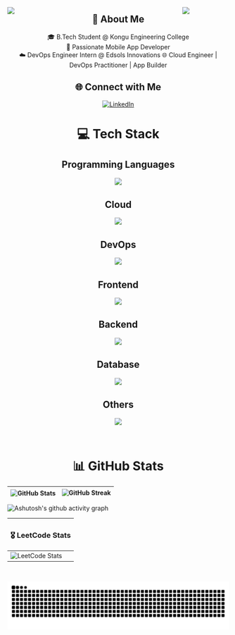 <img align="left" src="https://user-images.githubusercontent.com/65187002/144930161-2f783401-8d27-4fdf-a2f7-cc0ba32f1f1f.gif" width="21%" style="display:inline;"><img align="right" src="https://user-images.githubusercontent.com/65187002/144930161-2f783401-8d27-4fdf-a2f7-cc0ba32f1f1f.gif" width="21%" style="display:inline;">

<h2 align="center">💫 About Me</h2>

<p align="center">
🎓 B.Tech Student @ Kongu Engineering College<br>
📱 Passionate Mobile App Developer<br>
☁️ DevOps Engineer Intern @ Edsols Innovations
🌐 Cloud Engineer | DevOps Practitioner | App Builder<br>
</p>


<h2 align="center">🌐 Connect with Me</h2>

<p align="center">
  <a href="https://linkedin.com/in/dharshanprakash" target="_blank">
    <img src="https://img.shields.io/badge/LinkedIn-%230077B5.svg?logo=linkedin&logoColor=white" alt="LinkedIn" />
  </a>
</p>
    

<h1 align = "center"> 💻 Tech Stack</h1>
<h2 align="center">Programming Languages</h2>
<p align="center">
  <a><img src="https://skillicons.dev/icons?i=python,java,c,dart" /></a>
</p>


<h2 align="center">Cloud</h2>
<p align = "center">
  <a><img src="https://skillicons.dev/icons?i=aws,firebase" /></a>
</p>

<h2 align="center">DevOps</h2>
<p align = "center">
  <a><img src="https://skillicons.dev/icons?i=jenkins,githubactions,terraform,kubernetes,docker,grafana,prometheus" /></a>
</p>

<h2 align="center">Frontend</h2>
<p align = "center">
  <a><img src="https://skillicons.dev/icons?i=html,css,react,flutter" /></a>
</p>

<h2 align="center">Backend</h2>
<p align = "center">
  <a><img src="https://skillicons.dev/icons?i=nodejs,express,flask" /></a>
</p>

<h2 align="center">Database</h2>
<p align = "center">
  <a><img src="https://skillicons.dev/icons?i=mongodb,mysql" /></a>
</p>

<h2 align="center">Others</h2>
<p align = "center">
  <a><img src="https://skillicons.dev/icons?i=linux,vscode,figma,blender" /></a>
</p>
<img src="https://www.animatedimages.org/data/media/562/animated-line-image-0386.gif" height="5" width="100%">

<div align="center">

# 📊 GitHub Stats




| <img align="center" src="https://github-readme-stats.vercel.app/api?username=DharshanPrakashP&count_private=true&show_icons=true&theme=nightowl&bg_color=0,000000,441350&title_color=c56a90&text_color=ffffff&rank_icon=github&hide=prs,issues,contribs&show=reviews,prs_merged,prs_merged_percentage" alt="GitHub Stats" />  |![GitHub Streak](https://github-readme-streak-stats.herokuapp.com?user=DharshanPrakashP&heme=nightowl&background=0,000000,441350&fire=ffeb95&ring=ffeb95&sideNums=ffffff&sideLabels=ffffff&dates=c56a90&currStreakNum=ffffff) |
|---------|---------|
</div>






![Ashutosh's github activity graph](https://github-readme-activity-graph.vercel.app/graph?username=DharshanPrakashP&theme=github-compact)
<br/>

<div align="center">

|  <div align="center" ><h3>🎖️ **LeetCode Stats** |
|---------|
|![LeetCode Stats](https://leetcard.jacoblin.cool/DharshanPrakash?theme=dark&font=Baloo%202&ext=heatmap)

</div>     


<img src="https://www.animatedimages.org/data/media/562/animated-line-image-0386.gif" height="5" width="100%">

<!--# ✍️ Random Dev Quote

![](https://quotes-github-readme.vercel.app/api?type=horizontal&theme=radical)
<img src="https://www.animatedimages.org/data/media/562/animated-line-image-0386.gif" height="5" width="100%">
-->


![snake gif](https://github.com/DharshanPrakashP/DharshanPrakashP/blob/output/github-snake-dark.svg)
<img src="https://www.animatedimages.org/data/media/562/animated-line-image-0386.gif" height="5" width="100%">
<br/>

<!-- # PortFolio Stats

 [![Netlify Status](https://api.netlify.com/api/v1/badges/1e09c9ce-210b-41ba-900b-ac504c75caae/deploy-status)](https://app.netlify.com/sites/dharshanprakash/deploys)
-->
<!--## 🎓 Postman API Fundamentals Student Expert

<a href="https://api.badgr.io/public/assertions/Z88v8ZBuSO-xtHLqObJ9KQ">
  <img src="https://api.badgr.io/public/assertions/Z88v8ZBuSO-xtHLqObJ9KQ/image" alt="Postman Badge" width="150"/>
</a>

**Awarded:** April 14, 2025  
[🔗 Verify Badge](https://badgecheck.io?url=https%3A%2F%2Fapi.badgr.io%2Fpublic%2Fassertions%2FZ88v8ZBuSO-xtHLqObJ9KQ%3Fidentity__email%3Ddharshanprakasherode%2540gmail.com)

<!-- Proudly created with GPRM ( https://gprm.itsvg.in ) -->
